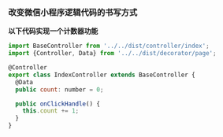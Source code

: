 ### 改变微信小程序逻辑代码的书写方式

**以下代码实现一个计数器功能**

````javascript
import BaseController from '../../dist/controller/index';
import {Controller, Data} from '../../dist/decorator/page';

@Controller
export class IndexController extends BaseController {
  @Data
  public count: number = 0;

  public onClickHandle() {
    this.count += 1;
  }
}
````
